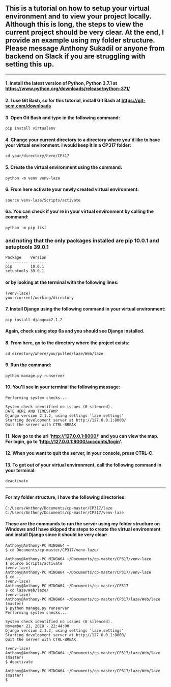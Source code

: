 
## This is a tutorial on how to setup your virtual environment and to view your project locally. Although this is long, the steps to view the current project should be very clear. At the end, I provide an example using my folder structure. Please message Anthony Sukadil or anyone from backend on Slack if you are struggling with setting this up. ##
----------------------------------------------------------------------------------
#### 1. Install the latest version of Python, Python 3.7.1 at https://www.python.org/downloads/release/python-371/ ####
#### 2. I use Git Bash, so for this tutorial, install Git Bash at https://git-scm.com/downloads
#### 3. Open Git Bash and type in the following command:
    pip install virtualenv
#### 4. Change your current directory to a directory where you'd like to have your virtual environment. I would keep it in a CP317 folder:
    cd your/directory/here/CP317
#### 5. Create the virtual environment using the command:
    python -m venv venv-laze
#### 6. From here activate your newly created virtual environment:
    source venv-laze/Scripts/activate
#### 6a. You can check if you're in your virtual environment by calling the command: ####
    python -m pip list
### and noting that the only packages installed are pip 10.0.1 and setuptools 39.0.1
    Package    Version
    ---------- -------
    pip        10.0.1
    setuptools 39.0.1
#### or by looking at the terminal with the following lines: ####
    (venv-laze)
    your/current/working/directory
#### 7. Install Django using the following command in your virtual environment: ####
    pip install django==2.1.2
#### Again, check using step 6a and you should see Django installed.
#### 8. From here, go to the directory where the project exists: ####
    cd directory/where/you/pulled/laze/Web/laze
#### 9. Run the command: ####
    python manage.py runserver 
#### 10. You'll see in your terminal the following message: ####

	Performing system checks...

	System check identified no issues (0 silenced).
	DATE HERE AND TIMESTAMP
	Django version 2.1.2, using settings 'laze.settings'
	Starting development server at http://127.0.0.1:8000/
	Quit the server with CTRL-BREAK

#### 11. Now go to the url 'http://127.0.0.1:8000/' and you can view the map. For login, go to 'http://127.0.0.1:8000/accounts/login'. ####

#### 12. When you want to quit the server, in your console, press CTRL-C. ####
#### 13. To get out of your virtual environment, call the following command in your terminal: ####
    deactivate
----------------------------------------------------------------------------------

#### For my folder structure, I have the following directories: ####
    C:/Users/Anthony/Documents/cp-master/CP317/laze
    C:/Users/Anthony/Documents/cp-master/CP317/venv-laze
#### These are the commands to run the server using my folder structure on Windows and I have skipped the steps to create the virtual environment and install Django since it should be very clear: ####
    Anthony@Anthony-PC MINGW64 ~
    $ cd Documents/cp-master/CP317/venv-laze/
    
    Anthony@Anthony-PC MINGW64 ~/Documents/cp-master/CP317/venv-laze
    $ source Scripts/activate
    (venv-laze)
    Anthony@Anthony-PC MINGW64 ~/Documents/cp-master/CP317/venv-laze
    $ cd ..
    (venv-laze)
    Anthony@Anthony-PC MINGW64 ~/Documents/cp-master/CP317
    $ cd laze/Web/laze/
    (venv-laze)
    Anthony@Anthony-PC MINGW64 ~/Documents/cp-master/CP317/laze/Web/laze (master)
    $ python manage.py runserver
    Performing system checks...

    System check identified no issues (0 silenced).
    November 21, 2018 - 22:44:00
    Django version 2.1.2, using settings 'laze.settings'
    Starting development server at http://127.0.0.1:8000/
    Quit the server with CTRL-BREAK.
    
    (venv-laze)
    Anthony@Anthony-PC MINGW64 ~/Documents/cp-master/CP317/laze/Web/laze (master)
    $ deactivate
    
    Anthony@Anthony-PC MINGW64 ~/Documents/cp-master/CP317/laze/Web/laze (master)
    $ 
